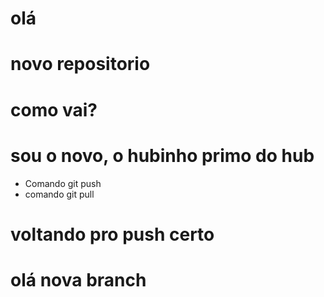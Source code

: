# olá
# novo repositorio
# como vai?
# sou o novo, o hubinho primo do hub

* Comando git push
* comando git pull

# voltando pro push certo

# olá nova branch